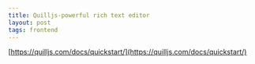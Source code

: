 ```yaml
---
title: Quilljs-powerful rich text editor
layout: post
tags: frontend
---
```


[https://quilljs.com/docs/quickstart/](https://quilljs.com/docs/quickstart/)